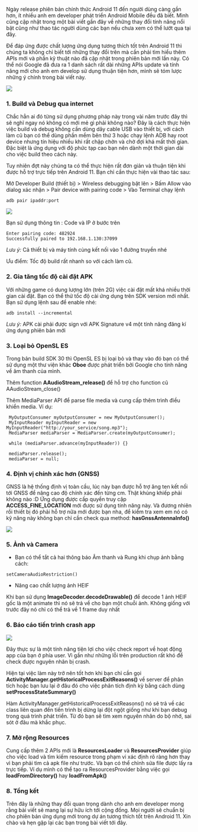 Ngày release phiên bản chính thức Android 11 đến người dùng càng gần hơn, ít nhiều anh em developer phát triển Android Mobile đều đã biết. Mình cũng cập nhật trong một bài viết gần đây về những thay đổi tính năng nổi bật cũng như thao tác người dùng các bạn nếu chưa xem có thể lướt qua tại đây.

Để đáp ứng được chất lượng ứng dụng tương thích tốt trên Android 11 thì chúng ta không chỉ biết tới những thay đổi trên mà cần phải tìm hiểu thêm APIs mới và phần kỹ thuật nào đã cập nhật trong phiên bản mới lần này. Có thể nói Google đã đưa ra 1 danh sách rất dài những APIs update và tính năng mới cho anh em develop sử dụng thuận tiện hơn, mình sẽ tóm lược những ý chính trong bài viết này.

![](https://images.viblo.asia/87f96ba1-6daf-43e8-88cb-687e50c65afd.png)


### 1. Build và Debug qua internet

Chắc hẳn ai đó từng sử dụng phương pháp này trong vài năm trước đây thì sẽ nghĩ ngay nó không có mới mẻ gì phải không nào? Đây là cách thực hiện việc build và debug không cần dùng dây cable USB vào thiết bị, với cách làm cũ bạn có thể dùng phần mềm bên thứ 3 hoặc chạy lệnh ADB hay root device nhưng tín hiệu nhiều khi rất chập chờn và chờ đợi khá mất thời gian. Đặc biệt là ứng dụng với độ phức tạp cao bạn nên dành một thời gian dài cho việc build theo cách này.

Tuy nhiên đợt này chúng ta có thể thực hiện rất đơn giản và thuận tiện khi được hỗ trợ trực tiếp trên Android 11. Bạn chỉ cần thực hiện vài thao tác sau:

Mở Developer Build (thiết bị) > Wireless debugging bật lên > Bấm Allow vào dialog xác nhận > Pair device with pairing code > Vào Terminal chạy lệnh

`adb pair ipaddr:port`

![](https://images.viblo.asia/2eb6263d-74ed-42d0-899d-e43594092835.png)


Bạn sử dụng thông tin : Code và IP ở bước trên

```
Enter pairing code: 482924
Successfully paired to 192.168.1.130:37099
```

 
 
*Lưu ý:* Cả thiết bị và máy tính cùng kết nối vào 1 đường truyền nhé

Ưu điểm: Tốc độ build rất nhanh so với cách làm cũ.

### 2. Gia tăng tốc độ cài đặt APK

Với những game có dung lượng lớn (trên 2G) việc cài đặt mất khá nhiều thời gian cài đặt. Bạn có thể thử tốc độ cài ứng dụng trên SDK version mới nhất.
Bạn sử dụng lệnh sau để enable nhé:

`adb install --incremental`

*Lưu ý:* APK cài phải được sign với APK Signature v4 một tính năng đăng kí ứng dụng phiên bản mới

### 3. Loại bỏ OpenSL ES

Trong bản build SDK 30 thì OpenSL ES bị loại bỏ và thay vào đó bạn có thể sử dụng một thư viện khác **Oboe** được phát triển bởi Google cho tính năng về âm thanh của mình.

Thêm function **AAudioStream_release()** để hỗ trợ cho function cũ  AAudioStream_close()

Thêm MediaParser API để parse file media và cung cấp thêm trình điều khiển media. Ví dụ:

```
 MyOutputConsumer myOutputConsumer = new MyOutputConsumer();
 MyInputReader myInputReader = new MyInputReader("http://your_service/song.mp3");
 MediaParser mediaParser = MediaParser.create(myOutputConsumer);

 while (mediaParser.advance(myInputReader)) {}

 mediaParser.release();
 mediaParser = null;
```

### 4. Định vị chính xác hơn (GNSS)

GNSS là hệ thống định vị toàn cầu, lúc này bạn được hỗ trợ ăng ten kết nối tới GNSS để nâng cao độ chính xác đến từng cm. Thật khủng khiếp phải không nào :D
Ứng dụng được cấp quyền truy cập **ACCESS_FINE_LOCATION** mới được sử dụng tính năng này. Và đương nhiên rồi thiết bị đó phải hỗ trợ nữa mới được bạn nha, để kiểm tra xem em nó có kỹ năng này không bạn chỉ cần check qua method: **hasGnssAntennaInfo()**

![](https://images.viblo.asia/5788e0de-b2c0-4ef9-ab33-95658d6fc918.jpg)

### 5. Ảnh và Camera

- Bạn có thể tắt cả hai thông báo Âm thanh và Rung khi chụp ảnh bằng cách:

`setCameraAudioRestriction()`

- Nâng cao chất lượng ảnh HEIF 

Khi bạn sử dụng **ImageDecoder.decodeDrawable()** để decode 1 ảnh HEIF gốc là một animate thì nó sẽ trả về cho bạn một chuỗi ảnh. Không giống với trước đây nó chỉ có thể trả về 1 frame duy nhất

### 6. Báo cáo tiến trình crash app

![](https://images.viblo.asia/1efa34a3-75a2-4d50-aa31-787f0a4fa649.jpg)

Đây thực sự là một tính năng tiện lợi cho việc check report về hoạt động app của bạn ở phía user. Vì gần như những lỗi trên production rất khó để check được nguyên nhân bị crash.

Hiện tại việc làm này trở nên tốt hơn khi bạn chỉ cần gọi **ActivityManager.getHistoricalProcessExitReasons()** về server để phân tích hoặc bạn lưu lại ở đâu đó cho việc phân tích định kỳ bằng cách dùng **setProcessStateSummary()**

Hàm ActivityManager.getHistoricalProcessExitReasons() nó sẽ trả về các class liên quan đến tiến trình bị dừng lại đột ngột giống như khi bạn debug trong quá trình phát triển. Từ đó bạn sẽ tìm xem nguyên nhân do bộ nhớ, sai sót ở đâu mà khắc phục.

### 7. Mở rộng Resources

Cung cấp thêm 2 APIs mới là **ResourcesLoader** và **ResourcesProvider** giúp cho việc load và tìm kiếm resource trong phạm vi xác định rõ ràng hơn thay vì bạn phải tìm cả apk file như trước. Và bạn có thể chỉnh sửa file được lấy ra trực tiếp. Ví dụ mình có thể tạo ra ResourcesProvider bằng việc gọi **loadFromDirectory()** hay **loadFromApk()**

### 8. Tổng kết

Trên đây là những thay đổi quan trọng dành cho anh em developer mong rằng bài viết sẽ mang lại sự hữu ích tới cộng đồng. Mọi người sẽ chuẩn bị cho phiên bản ứng dụng mới trong dự án tương thích tốt trên Android 11. Xin chào và hẹn gặp lại các bạn trong bài viết tới đây.